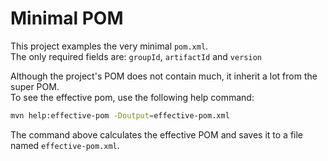 # Minimal POM

This project examples the very minimal `pom.xml`.  
The only required fields are: `groupId`, `artifactId` and `version`

Although the project's POM does not contain much, it inherit a lot from the super POM.  
To see the effective pom, use the following help command:

```bash
mvn help:effective-pom -Doutput=effective-pom.xml
```

The command above calculates the effective POM and saves it to a file named `effective-pom.xml`.
